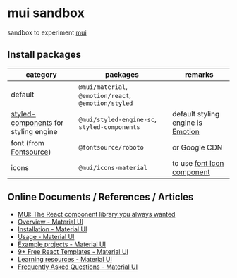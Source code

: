 # mui sandbox

sandbox to experiment [mui](https://mui.com)

## Install packages

| category | packages | remarks |
| --- | --- | --- |
| default | `@mui/material`, `@emotion/react`, `@emotion/styled` |
| [styled-components](https://styled-components.com/) for styling engine | `@mui/styled-engine-sc`, `styled-components` | default styling engine is [Emotion](https://emotion.sh/) |
| font (from [Fontsource](https://fontsource.org/)) | `@fontsource/roboto` | or Google CDN |
| icons | `@mui/icons-material` | to use [font Icon component](https://mui.com/material-ui/icons/#icon-font-icons) |

## Online Documents / References / Articles

- [MUI: The React component library you always wanted](https://mui.com/)
- [Overview - Material UI](https://mui.com/material-ui/getting-started/overview/)
- [Installation - Material UI](https://mui.com/material-ui/getting-started/installation/)
- [Usage - Material UI](https://mui.com/material-ui/getting-started/usage/)
- [Example projects - Material UI](https://mui.com/material-ui/getting-started/example-projects/)
- [9+ Free React Templates - Material UI](https://mui.com/material-ui/getting-started/templates/)
- [Learning resources - Material UI](https://mui.com/material-ui/getting-started/learn/)
- [Frequently Asked Questions - Material UI](https://mui.com/material-ui/getting-started/faq/)
